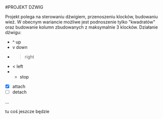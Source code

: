 #PROJEKT DZWIG

Projekt polega na sterowaniu dźwigiem, przenoszeniu klocków, budowaniu wież. W obecnym wariancie możliwe jest podnoszenie tylko "kwadratów" oraz budowanie kolumn zbudowanych z maksymalnie 3 klocków.
Działanie dźwigu:
- ^  up
- v  down
- >  right
- < left
- - stop
- [x] attach
- [ ] detach

...

tu coś jeszcze będzie
